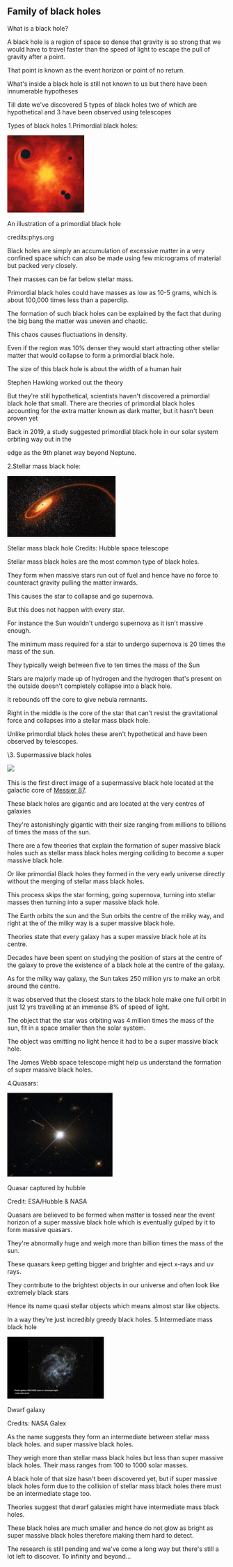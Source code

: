 ﻿## Family of black holes 
What is a black hole?

A black hole is a region of space so dense that gravity is so strong that we would have to travel faster than the speed of light to escape the pull of gravity after a point.

That point is known as the event horizon or point of no return.

What's inside a black hole is still not known to us but there have been innumerable hypotheses

Till date we've discovered 5 types of black holes two of which are hypothetical and 3 have been observed using telescopes

Types of black holes 1.Primordial black holes:

![](Aspose.Words.35f1bd6a-ba71-4a30-8729-88034d188033.001.jpeg)

An illustration of a primordial black hole

credits:phys.org

Black holes are simply an accumulation of excessive matter in a very confined space which can also be made using few micrograms of material but packed very closely.

Their masses can be far below stellar mass.

Primordial black holes could have masses as low as 10-5 grams, which is about 100,000 times less than a paperclip.

The formation of such black holes can be explained by the fact that during the big bang the matter was uneven and chaotic.

This chaos causes fluctuations in density.

Even if the region was 10% denser they would start attracting other stellar matter that would collapse to form a primordial black hole.

The size of this black hole is about the width of a human hair

Stephen Hawking worked out the theory

But they're still hypothetical, scientists haven't discovered a primordial black hole that small. There are theories of primordial black holes accounting for the extra matter known as dark matter, but it hasn't been proven yet

Back in 2019, a study suggested primordial black hole in our solar system orbiting way out in the

edge as the 9th planet way beyond Neptune.

2.Stellar mass black hole:

![](Aspose.Words.35f1bd6a-ba71-4a30-8729-88034d188033.002.jpeg)

Stellar mass black hole     Credits: Hubble space telescope

Stellar mass black holes are the most common type of black holes.

They form when massive stars run out of fuel and hence have no  force to counteract gravity pulling the matter inwards.

This causes the star to collapse and  go supernova.

But this does not happen with every star.

For instance the Sun wouldn't undergo supernova as it isn't massive enough.

The minimum mass required for a star to undergo supernova is 20 times the mass of the sun.

They typically weigh between five to ten times the mass of the Sun

Stars are majorly made up of hydrogen and the hydrogen that's present on the outside doesn't completely collapse into a black hole.

It rebounds off the core to give nebula remnants.

Right in the middle is the core of the star that can't resist the gravitational force and collapses into a stellar mass black hole.

Unlike primordial black holes these aren't hypothetical and have been observed by telescopes.

\3. Supermassive black holes

![](Aspose.Words.35f1bd6a-ba71-4a30-8729-88034d188033.003.png)

This is the first direct image of a supermassive black hole located at the galactic core of [Messier 87](https://en.wikipedia.org/wiki/Messier_87).

These black holes are gigantic and are located at the very centres of galaxies

They're astonishingly gigantic with their size ranging from millions to billions of times the mass of the sun.

There are a few theories that explain the formation of super massive black holes such as stellar mass black holes merging colliding to become a super massive black hole.

Or like primordial Black holes they formed in the very early universe directly without the merging of stellar mass black holes.

This process skips the star forming, going supernova, turning into stellar masses then turning into a super massive black hole.

The Earth orbits the sun and the Sun orbits the centre of the milky way, and right at the of the milky way is a super massive black hole.

Theories state that every galaxy has a super massive black hole at its centre.

Decades have been spent on studying the position of stars at the centre of the galaxy to prove the existence of a black hole at the centre of the galaxy.

As for the milky way galaxy, the Sun takes 250 million yrs to make an orbit around the centre.

It was observed that the closest stars to the black hole make one full orbit in just 12 yrs travelling at an immense 8% of speed of light.

The object that the star was orbiting was 4 million times the mass of the sun, fit in a space smaller than the solar system.

The object was emitting no light hence it had to be a super massive black hole.

The James Webb space telescope might help us understand the formation of super massive black holes.

4.Quasars:

![](Aspose.Words.35f1bd6a-ba71-4a30-8729-88034d188033.004.jpeg)

Quasar captured by hubble

Credit: ESA/Hubble & NASA

Quasars are believed to be formed when matter is tossed near the event horizon of a super massive black hole which is eventually gulped by it to form massive quasars.

They're abnormally huge and weigh more than billion times the mass of the sun.

These quasars keep getting bigger and brighter and eject x-rays and uv rays.

They contribute to the brightest objects in our universe and often look like extremely black stars

Hence its name quasi stellar objects which means almost star like objects.

In a way they're just incredibly greedy black holes. 5.Intermediate mass black hole

![](Aspose.Words.35f1bd6a-ba71-4a30-8729-88034d188033.005.jpeg)

Dwarf galaxy

Credits: NASA Galex

As the name suggests they form an intermediate between stellar mass black holes. and super massive black holes.

They weigh more than stellar mass black holes but less than super massive black holes. Their mass ranges from 100 to 1000 solar masses.

A black hole of that size hasn't been discovered yet, but if super massive black holes form due to the collision of stellar mass black holes there must be an intermediate stage too.

Theories suggest that dwarf galaxies might have intermediate mass black holes.

These black holes are much smaller and hence do not glow as bright as super massive black holes therefore making them hard to detect.

The research is still pending and we've come a long way but there's still a lot left to discover. To infinity and beyond…
